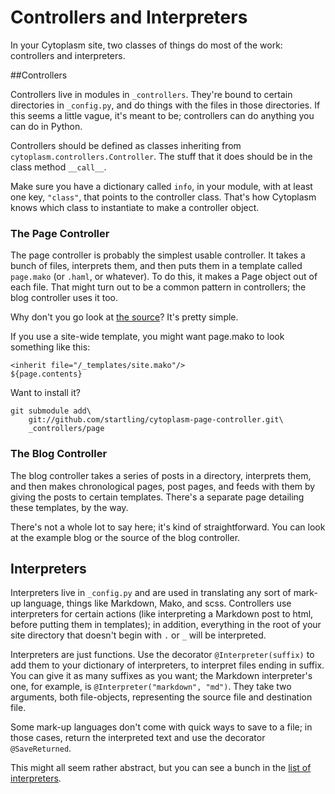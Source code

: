 # Controllers and Interpreters

In your Cytoplasm site, two classes of things do most of the work: controllers and interpreters.

##Controllers

Controllers live in modules in `_controllers`. They're bound to certain directories in `_config.py`, and do things with the files in those directories. If this seems a little vague, it's meant to be; controllers can do anything you can do in Python.

Controllers should be defined as classes inheriting from `cytoplasm.controllers.Controller`. The stuff that it does should be in the class method `__call__`.

Make sure you have a dictionary called `info`, in your module, with at least one key, `"class"`, that points to the controller class. That's how Cytoplasm knows which class to instantiate to make a controller object.

### The Page Controller

The page controller is probably the simplest usable controller. It takes a bunch of files, interprets them, and then puts them in a template called `page.mako` (or `.haml`, or whatever). To do this, it makes a Page object out of each file. That might turn out to be a common pattern in controllers; the blog controller uses it too.

Why don't you go look at [the source](https://github.com/startling/cytoplasm-page-controller/blob/master/__init__.py)? It's pretty simple.

If you use a site-wide template, you might want page.mako to look something like this:
~~~~{.mako}
<inherit file="/_templates/site.mako"/>
${page.contents}
~~~~

Want to install it?

~~~~~{.bash}
git submodule add\
    git://github.com/startling/cytoplasm-page-controller.git\
    _controllers/page
~~~~~
### The Blog Controller

The blog controller takes a series of posts in a directory, interprets them, and then makes chronological pages, post pages, and feeds with them by giving the posts to certain templates. There's a separate page detailing these templates, by the way.

There's not a whole lot to say here; it's kind of straightforward. You can look at the example blog or the source of the blog controller.

## Interpreters

Interpreters live in `_config.py` and are used in translating any sort of mark-up language, things like Markdown, Mako, and scss. Controllers use interpreters for certain actions (like interpreting a Markdown post to html, before putting them in templates); in addition, everything in the root of your site directory that doesn't begin with `.` or `_` will be interpreted.

Interpreters are just functions. Use the decorator `@Interpreter(suffix)` to add them to your dictionary of interpreters, to interpret files ending in suffix. You can give it as many suffixes as you want; the Markdown interpreter's one, for example, is `@Interpreter("markdown", "md")`. They take two arguments, both file-objects, representing the source file and destination file.

Some mark-up languages don't come with quick ways to save to a file; in those cases, return the interpreted text and use the decorator `@SaveReturned`.

This might all seem rather abstract, but you can see a bunch in the [list of interpreters](/known_interpreters.html).
